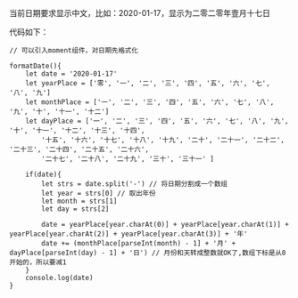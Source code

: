 当前日期要求显示中文，比如：2020-01-17，显示为二零二零年壹月十七日

代码如下：

    // 可以引入moment组件，对日期先格式化
	
	formatDate(){
		let date = '2020-01-17'
		let yearPlace = ['零', '一', '二', '三', '四', '五', '六', '七', '八', '九']
	    let monthPlace = ['一', '二', '三', '四', '五', '六', '七', '八', '九', '十', '十一', '十二']
	    let dayPlace = ['一', '二', '三', '四', '五', '六', '七', '八', '九', '十', '十一', '十二', '十三', '十四',
	        '十五', '十六', '十七', '十八', '十九', '二十', '二十一', '二十二', '二十三', '二十四', '二十五', '二十六',
	        '二十七', '二十八', '二十九', '三十', '三十一' ]
		
		if(date){
			let strs = date.split('-') // 将日期分割成一个数组
			let year = strs[0] // 取出年份
			let month = strs[1]
			let day = strs[2]
			
			date = yearPlace[year.charAt(0)] + yearPlace[year.charAt(1)] + yearPlace[year.charAt(2)] + yearPlace[year.charAt(3)] + '年'
			date += (monthPlace[parseInt(month) - 1] + '月' + dayPlace[parseInt(day) - 1] + '日') // 月份和天转成整数就OK了,数组下标是从0开始的，所以要减1
		}
		console.log(date) 
	}